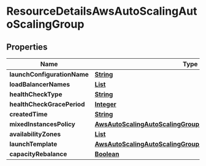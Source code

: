 

# ResourceDetailsAwsAutoScalingAutoScalingGroup


## Properties

| Name | Type | Description | Notes |
|------------ | ------------- | ------------- | -------------|
|**launchConfigurationName** | [**String**](String.md) |  |  [optional] |
|**loadBalancerNames** | [**List**](List.md) |  |  [optional] |
|**healthCheckType** | [**String**](String.md) |  |  [optional] |
|**healthCheckGracePeriod** | [**Integer**](Integer.md) |  |  [optional] |
|**createdTime** | [**String**](String.md) |  |  [optional] |
|**mixedInstancesPolicy** | [**AwsAutoScalingAutoScalingGroupDetailsMixedInstancesPolicy**](AwsAutoScalingAutoScalingGroupDetailsMixedInstancesPolicy.md) |  |  [optional] |
|**availabilityZones** | [**List**](List.md) |  |  [optional] |
|**launchTemplate** | [**AwsAutoScalingAutoScalingGroupDetailsLaunchTemplate**](AwsAutoScalingAutoScalingGroupDetailsLaunchTemplate.md) |  |  [optional] |
|**capacityRebalance** | [**Boolean**](Boolean.md) |  |  [optional] |



